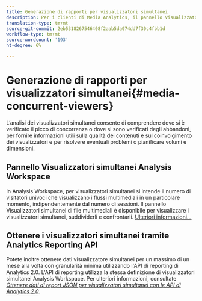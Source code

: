 ```yaml
---
title: Generazione di rapporti per visualizzatori simultanei
description: Per i clienti di Media Analytics, il pannello Visualizzatori simultanei di  Analysis Workspace consente di analizzare i visualizzatori simultanei per comprendere dove si è verificato il picco di concorrenza o dove si sono verificati i rilasci.
translation-type: tm+mt
source-git-commit: 2eb5318267546408f2aab5da074dd7f30c4fbb1d
workflow-type: tm+mt
source-wordcount: '193'
ht-degree: 6%

---
```



# Generazione di rapporti per visualizzatori simultanei{#media-concurrent-viewers}

L’analisi dei visualizzatori simultanei consente di comprendere dove si è verificato il picco di concorrenza o dove si sono verificati degli abbandoni, per fornire informazioni utili sulla qualità dei contenuti e sul coinvolgimento dei visualizzatori e per risolvere eventuali problemi o pianificare volumi e dimensioni.

## Pannello Visualizzatori simultanei  Analysis Workspace

In  Analysis Workspace, per visualizzatori simultanei si intende il numero di visitatori univoci che visualizzano i flussi multimediali in un particolare momento, indipendentemente dal numero di sessioni. Il pannello Visualizzatori simultanei di file multimediali è disponibile per visualizzare i visualizzatori simultanei, suddividerli e confrontarli. [Ulteriori informazioni...](https://docs.adobe.com/content/help/it-IT/analytics/analyze/analysis-workspace/panels/media-concurrent-viewers.html)

## Ottenere i visualizzatori simultanei tramite Analytics Reporting API

Potete inoltre ottenere dati visualizzatore simultanei per un massimo di un mese alla volta con granularità minima utilizzando l&#39;API di reporting di Analytics 2.0.  L&#39;API di reporting utilizza la stessa definizione di visualizzatori simultanei  Analysis Workspace.  Per ulteriori informazioni, consultate [_*Ottenere dati di report JSON per visualizzatori simultanei con le API di Analytics 2.0*_](/help/media-reports/media-default-reports/get-concurrent-json20.md).
